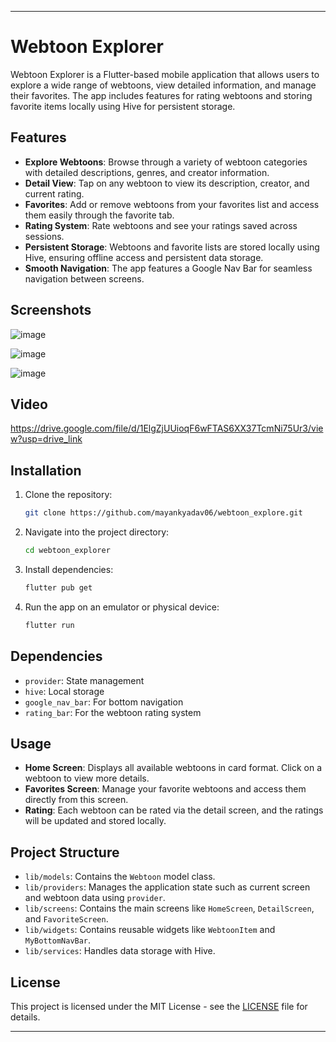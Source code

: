 
---

# Webtoon Explorer

Webtoon Explorer is a Flutter-based mobile application that allows users to explore a wide range of webtoons, view detailed information, and manage their favorites. The app includes features for rating webtoons and storing favorite items locally using Hive for persistent storage. 

## Features

- **Explore Webtoons**: Browse through a variety of webtoon categories with detailed descriptions, genres, and creator information.
- **Detail View**: Tap on any webtoon to view its description, creator, and current rating.
- **Favorites**: Add or remove webtoons from your favorites list and access them easily through the favorite tab.
- **Rating System**: Rate webtoons and see your ratings saved across sessions.
- **Persistent Storage**: Webtoons and favorite lists are stored locally using Hive, ensuring offline access and persistent data storage.
- **Smooth Navigation**: The app features a Google Nav Bar for seamless navigation between screens.

## Screenshots

![image](https://github.com/user-attachments/assets/70f1073f-f1fe-479c-9e21-8d97e36d951f)

![image](https://github.com/user-attachments/assets/f13d104c-1d35-4bed-b180-a99a783cd193)

![image](https://github.com/user-attachments/assets/9044e1d8-ed07-44eb-9809-1ef431650051)

## Video

https://drive.google.com/file/d/1ElgZjUUioqF6wFTAS6XX37TcmNi75Ur3/view?usp=drive_link


## Installation

1. Clone the repository:
    ```bash
    git clone https://github.com/mayankyadav06/webtoon_explore.git
    ```
2. Navigate into the project directory:
    ```bash
    cd webtoon_explorer
    ```
3. Install dependencies:
    ```bash
    flutter pub get
    ```
4. Run the app on an emulator or physical device:
    ```bash
    flutter run
    ```

## Dependencies

- `provider`: State management
- `hive`: Local storage
- `google_nav_bar`: For bottom navigation
- `rating_bar`: For the webtoon rating system

## Usage

- **Home Screen**: Displays all available webtoons in card format. Click on a webtoon to view more details.
- **Favorites Screen**: Manage your favorite webtoons and access them directly from this screen.
- **Rating**: Each webtoon can be rated via the detail screen, and the ratings will be updated and stored locally.

## Project Structure

- `lib/models`: Contains the `Webtoon` model class.
- `lib/providers`: Manages the application state such as current screen and webtoon data using `provider`.
- `lib/screens`: Contains the main screens like `HomeScreen`, `DetailScreen`, and `FavoriteScreen`.
- `lib/widgets`: Contains reusable widgets like `WebtoonItem` and `MyBottomNavBar`.
- `lib/services`: Handles data storage with Hive.




## License

This project is licensed under the MIT License - see the [LICENSE](LICENSE) file for details.

---
